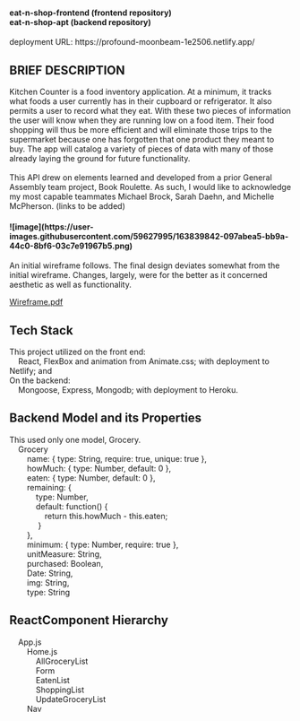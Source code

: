 <h4>eat-n-shop-frontend (frontend repository)<br>
eat-n-shop-apt (backend repository)</h4>
deployment URL: https://profound-moonbeam-1e2506.netlify.app/
<h2>BRIEF DESCRIPTION</h2>
Kitchen Counter is a food inventory application. At a minimum, it tracks what foods a user currently has in their cupboard or refrigerator. It also permits a user to record what they eat. With these two pieces of information the user will know when they are running low on a food item. Their food shopping will thus be more efficient and will eliminate those trips to the supermarket because one has forgotten that one product they meant to buy. The app will catalog a variety of pieces of data with many of those already laying the ground for future functionality.
<br>
<br>
This API drew on elements learned and developed from a prior General Assembly team project, Book Roulette.  As such, I would like to acknowledge my most capable teammates Michael Brock, Sarah Daehn, and Michelle McPherson. (links to be added)
<h4>![image](https://user-images.githubusercontent.com/59627995/163839842-097abea5-bb9a-44c0-8bf6-03c7e91967b5.png)</h4>

An initial wireframe follows. The final design deviates somewhat from the initial wireframe. Changes, largely, were for the better as it concerned aesthetic as well as functionality.
  
[Wireframe.pdf](https://github.com/Gingaling/eat-n-shop-frontend/files/8506623/Wireframe.pdf)

<h2>Tech Stack</h2>
This project utilized on the front end:<br>
&nbsp;&nbsp;&nbsp;&nbsp;React, FlexBox and animation from Animate.css; with deployment to Netlify; and<br>
On the backend:<br>
&nbsp;&nbsp;&nbsp;&nbsp;Mongoose, Express, Mongodb; with deployment to Heroku.
<h2>Backend Model and its Properties</h2>
This used only one model, Grocery.<br>
&nbsp;&nbsp;&nbsp;&nbsp;Grocery<br>
&nbsp;&nbsp;&nbsp;&nbsp;&nbsp;&nbsp;&nbsp;&nbsp;name: { type: String, require: true, unique: true },<br>
&nbsp;&nbsp;&nbsp;&nbsp;&nbsp;&nbsp;&nbsp;&nbsp;howMuch: { type: Number, default: 0 },<br>
&nbsp;&nbsp;&nbsp;&nbsp;&nbsp;&nbsp;&nbsp;&nbsp;eaten: { type: Number, default: 0 },<br>
&nbsp;&nbsp;&nbsp;&nbsp;&nbsp;&nbsp;&nbsp;&nbsp;remaining: {<br>
&nbsp;&nbsp;&nbsp;&nbsp;&nbsp;&nbsp;&nbsp;&nbsp;&nbsp;&nbsp;&nbsp;&nbsp;type: Number,<br>
&nbsp;&nbsp;&nbsp;&nbsp;&nbsp;&nbsp;&nbsp;&nbsp;&nbsp;&nbsp;&nbsp;&nbsp;default: function() {<br>
&nbsp;&nbsp;&nbsp;&nbsp;&nbsp;&nbsp;&nbsp;&nbsp;&nbsp;&nbsp;&nbsp;&nbsp;&nbsp;&nbsp;&nbsp;&nbsp;return this.howMuch - this.eaten;<br>
&nbsp;&nbsp;&nbsp;&nbsp;&nbsp;&nbsp;&nbsp;&nbsp;&nbsp;&nbsp;&nbsp;&nbsp;&nbsp;}<br>
&nbsp;&nbsp;&nbsp;&nbsp;&nbsp;&nbsp;&nbsp;&nbsp;},<br>
&nbsp;&nbsp;&nbsp;&nbsp;&nbsp;&nbsp;&nbsp;&nbsp;minimum: { type: Number, require: true },<br>
&nbsp;&nbsp;&nbsp;&nbsp;&nbsp;&nbsp;&nbsp;&nbsp;unitMeasure: String,<br>
&nbsp;&nbsp;&nbsp;&nbsp;&nbsp;&nbsp;&nbsp;&nbsp;purchased: Boolean,<br>
&nbsp;&nbsp;&nbsp;&nbsp;&nbsp;&nbsp;&nbsp;&nbsp;Date: String,<br>
&nbsp;&nbsp;&nbsp;&nbsp;&nbsp;&nbsp;&nbsp;&nbsp;img: String,<br>
&nbsp;&nbsp;&nbsp;&nbsp;&nbsp;&nbsp;&nbsp;&nbsp;type: String<br>
<h2> ReactComponent Hierarchy</h2>
&nbsp;&nbsp;&nbsp;&nbsp;App.js<br>
&nbsp;&nbsp;&nbsp;&nbsp;&nbsp;&nbsp;&nbsp;&nbsp;Home.js<br>
&nbsp;&nbsp;&nbsp;&nbsp;&nbsp;&nbsp;&nbsp;&nbsp;&nbsp;&nbsp;&nbsp;&nbsp;AllGroceryList<br>
&nbsp;&nbsp;&nbsp;&nbsp;&nbsp;&nbsp;&nbsp;&nbsp;&nbsp;&nbsp;&nbsp;&nbsp;Form<br>
&nbsp;&nbsp;&nbsp;&nbsp;&nbsp;&nbsp;&nbsp;&nbsp;&nbsp;&nbsp;&nbsp;&nbsp;EatenList<br>
&nbsp;&nbsp;&nbsp;&nbsp;&nbsp;&nbsp;&nbsp;&nbsp;&nbsp;&nbsp;&nbsp;&nbsp;ShoppingList<br>
&nbsp;&nbsp;&nbsp;&nbsp;&nbsp;&nbsp;&nbsp;&nbsp;&nbsp;&nbsp;&nbsp;&nbsp;UpdateGroceryList<br>
&nbsp;&nbsp;&nbsp;&nbsp;&nbsp;&nbsp;&nbsp;&nbsp;Nav<br>

